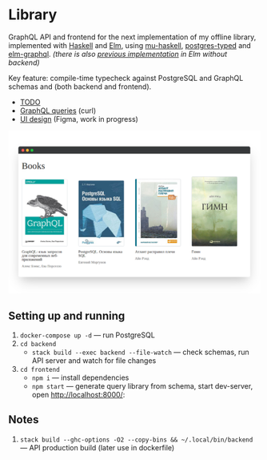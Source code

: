# Library

GraphQL API and frontend for the next implementation of my offline library, implemented with [Haskell] and [Elm], using [mu-haskell], [postgres-typed] and [elm-graphql]. _(there is also [previous implementation] in Elm without backend)_

Key feature: compile-time typecheck against PostgreSQL and GraphQL schemas and (both backend and frontend).

- [TODO]
- [GraphQL queries] (curl)
- [UI design] (Figma, work in progress)

![app-preview]

## Setting up and running

1. `docker-compose up -d` — run PostgreSQL
1. `cd backend`
   - `stack build --exec backend --file-watch` — check schemas, run API server and watch for file changes
1. `cd frontend`
   - `npm i` — install dependencies
   - `npm start` — generate query library from schema, start dev-server, open [http://localhost:8000/](http://localhost:8000/):

## Notes

1. `stack build --ghc-options -O2 --copy-bins && ~/.local/bin/backend` — API production build (later use in dockerfile)

[todo]: TODO.md
[graphql queries]: docs/queries.md
[UI design]: https://www.figma.com/file/g61ihnvBgnQtba3vfv8Rxo/Library
[previous implementation]: https://vladimirlogachev.github.io/#/en/library
[app-preview]: docs/app-preview.png
[haskell]: https://www.haskell.org
[elm]: https://elm-lang.org
[mu-haskell]: https://github.com/higherkindness/mu-haskell
[postgres-typed]: https://github.com/dylex/postgresql-typed
[elm-graphql]: https://github.com/dillonkearns/elm-graphql
